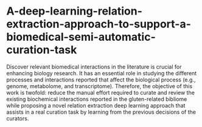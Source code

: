 # A-deep-learning-relation-extraction-approach-to-support-a-biomedical-semi-automatic-curation-task
Discover relevant biomedical interactions in the literature is crucial for enhancing biology research. It has an essential role in studying the different processes and interactions reported that affect the biological process (e.g., genome, metabolome, and transcriptome). Therefore, the objective of this work is twofold: reduce the manual effort required to curate and review the existing biochemical interactions reported in the gluten-related bibliome while proposing a novel relation extraction deep learning approach that assists in a real curation task by learning from the previous decisions of the curators.
